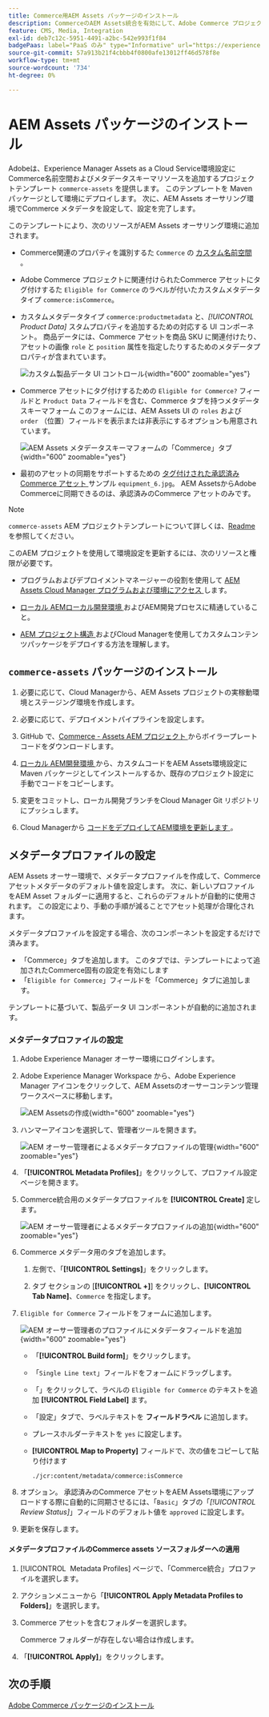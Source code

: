 ```yaml
---
title: Commerce用AEM Assets パッケージのインストール
description: CommerceのAEM Assets統合を有効にして、Adobe Commerce プロジェクトとExperience Manager Assets プロジェクトの間でアセットを同期するために必要なアセットメタデータを追加します。
feature: CMS, Media, Integration
exl-id: deb7c12c-5951-4491-a2bc-542e993f1f84
badgePaas: label="PaaS のみ" type="Informative" url="https://experienceleague.adobe.com/en/docs/commerce/user-guides/product-solutions" tooltip="Adobe Commerce on Cloud プロジェクト（Adobeが管理する PaaS インフラストラクチャ）およびオンプレミスプロジェクトにのみ適用されます。"
source-git-commit: 57a913b21f4cbbb4f0800afe13012ff46d578f8e
workflow-type: tm+mt
source-wordcount: '734'
ht-degree: 0%

---
```


# AEM Assets パッケージのインストール

Adobeは、Experience Manager Assets as a Cloud Service環境設定にCommerce名前空間およびメタデータスキーマリソースを追加するプロジェクトテンプレート `commerce-assets` を提供します。 このテンプレートを Maven パッケージとして環境にデプロイします。 次に、AEM Assets オーサリング環境でCommerce メタデータを設定して、設定を完了します。

このテンプレートにより、次のリソースがAEM Assets オーサリング環境に追加されます。

- Commerce関連のプロパティを識別するた `Commerce` の [ カスタム名前空間 ](https://github.com/ankumalh/assets-commerce/blob/main/ui.config/jcr_root/apps/commerce/config/org.apache.sling.jcr.repoinit.RepositoryInitializer~commerce-namespaces.cfg.json)。

- Adobe Commerce プロジェクトに関連付けられたCommerce アセットにタグ付けするた `Eligible for Commerce` のラベルが付いたカスタムメタデータタイプ `commerce:isCommerce`。

- カスタムメタデータタイプ `commerce:productmetadata` と、*[!UICONTROL Product Data]* スタムプロパティを追加するための対応する UI コンポーネント。 商品データには、Commerce アセットを商品 SKU に関連付けたり、アセットの画像 `role` と `position` 属性を指定したりするためのメタデータプロパティが含まれています。

  ![ カスタム製品データ UI コントロール ](./assets/aem-commerce-sku-metadata-fields-from-template.png){width="600" zoomable="yes"}

- Commerce アセットにタグ付けするための `Eligible for Commerce?` フィールドと `Product Data` フィールドを含む、Commerce タブを持つメタデータスキーマフォーム このフォームには、AEM Assets UI の `roles` および `order` （位置）フィールドを表示または非表示にするオプションも用意されています。

  ![AEM Assets メタデータスキーマフォームの「Commerce」タブ ](./assets/assets-configure-metadata-schema-form-editor.png){width="600" zoomable="yes"}

- 最初のアセットの同期をサポートするための [ タグ付けされた承認済みCommerce アセット ](https://github.com/ankumalh/assets-commerce/blob/main/ui.content/src/main/content/jcr_root/content/dam/wknd/en/activities/hiking/equipment_6.jpg/.content.xml) サンプル `equipment_6.jpg`。 AEM AssetsからAdobe Commerceに同期できるのは、承認済みのCommerce アセットのみです。

>[!NOTE]
>`commerce-assets` AEM プロジェクトテンプレートについて詳しくは、[Readme](https://github.com/ankumalh/assets-commerce) を参照してください。

このAEM プロジェクトを使用して環境設定を更新するには、次のリソースと権限が必要です。

- プログラムおよびデプロイメントマネージャーの役割を使用して [AEM Assets Cloud Manager プログラムおよび環境にアクセス ](https://experienceleague.adobe.com/en/docs/experience-manager-cloud-service/content/onboarding/journey/cloud-manager#access-sysadmin-bo) します。

- [ ローカル AEMローカル開発環境 ](https://experienceleague.adobe.com/en/docs/experience-manager-learn/cloud-service/local-development-environment-set-up/overview) およびAEM開発プロセスに精通していること。

- [AEM プロジェクト構造 ](https://experienceleague.adobe.com/ja/docs/experience-manager-cloud-service/content/implementing/developing/aem-project-content-package-structure) およびCloud Managerを使用してカスタムコンテンツパッケージをデプロイする方法を理解します。

## `commerce-assets` パッケージのインストール

1. 必要に応じて、Cloud Managerから、AEM Assets プロジェクトの実稼動環境とステージング環境を作成します。

1. 必要に応じて、デプロイメントパイプラインを設定します。

1. GitHub で、[Commerce - Assets AEM プロジェクト ](https://github.com/ankumalh/assets-commerce) からボイラープレートコードをダウンロードします。

1. [ ローカル AEM開発環境 ](https://experienceleague.adobe.com/en/docs/experience-manager-learn/cloud-service/local-development-environment-set-up/overview) から、カスタムコードをAEM Assets環境設定に Maven パッケージとしてインストールするか、既存のプロジェクト設定に手動でコードをコピーします。

1. 変更をコミットし、ローカル開発ブランチをCloud Manager Git リポジトリにプッシュします。

1. Cloud Managerから [ コードをデプロイしてAEM環境を更新します ](https://experienceleague.adobe.com/en/docs/experience-manager-cloud-service/content/implementing/using-cloud-manager/deploy-code#deploying-code-with-cloud-manager)。

## メタデータプロファイルの設定

AEM Assets オーサー環境で、メタデータプロファイルを作成して、Commerce アセットメタデータのデフォルト値を設定します。 次に、新しいプロファイルをAEM Asset フォルダーに適用すると、これらのデフォルトが自動的に使用されます。 この設定により、手動の手順が減ることでアセット処理が合理化されます。

メタデータプロファイルを設定する場合、次のコンポーネントを設定するだけで済みます。

- 「Commerce」タブを追加します。 このタブでは、テンプレートによって追加されたCommerce固有の設定を有効にします
- 「`Eligible for Commerce`」フィールドを「Commerce」タブに追加します。

テンプレートに基づいて、製品データ UI コンポーネントが自動的に追加されます。

### メタデータプロファイルの設定

1. Adobe Experience Manager オーサー環境にログインします。

1. Adobe Experience Manager Workspace から、Adobe Experience Manager アイコンをクリックして、AEM Assetsのオーサーコンテンツ管理ワークスペースに移動します。

   ![AEM Assetsの作成 ](./assets/aem-assets-authoring.png){width="600" zoomable="yes"}

1. ハンマーアイコンを選択して、管理者ツールを開きます。

   ![AEM オーサー管理者によるメタデータプロファイルの管理 ](./assets/aem-manage-metadata-profiles.png){width="600" zoomable="yes"}

1. 「**[!UICONTROL Metadata Profiles]**」をクリックして、プロファイル設定ページを開きます。

1. Commerce統合用のメタデータプロファイルを **[!UICONTROL Create]** 定します。

   ![AEM オーサー管理者によるメタデータプロファイルの追加 ](./assets/aem-create-metadata-profile.png){width="600" zoomable="yes"}

1. Commerce メタデータ用のタブを追加します。

   1. 左側で、「**[!UICONTROL Settings]**」をクリックします。

   1. タブ セクションの [**[!UICONTROL +]**] をクリックし、**[!UICONTROL Tab Name]**、`Commerce` を指定します。

1. `Eligible for Commerce` フィールドをフォームに追加します。

   ![AEM オーサー管理者のプロファイルにメタデータフィールドを追加 ](./assets/aem-edit-metadata-profile-fields.png){width="600" zoomable="yes"}

   - 「**[!UICONTROL Build form]**」をクリックします。

   - 「`Single Line text`」フィールドをフォームにドラッグします。

   - 「」をクリックして、ラベルの `Eligible for Commerce` のテキストを追加 **[!UICONTROL Field Label]** ます。

   - 「設定」タブで、ラベルテキストを **フィールドラベル** に追加します。

   - プレースホルダーテキストを `yes` に設定します。

   - **[!UICONTROL Map to Property]** フィールドで、次の値をコピーして貼り付けます

     ```terminal
     ./jcr:content/metadata/commerce:isCommerce
     ```

1. オプション。 承認済みのCommerce アセットをAEM Assets環境にアップロードする際に自動的に同期させるには、「`Basic`」タブの「_[!UICONTROL Review Status]_」フィールドのデフォルト値を `approved` に設定します。

1. 更新を保存します。

#### メタデータプロファイルのCommerce assets ソースフォルダーへの適用

1. [!UICONTROL &#x200B; Metadata Profiles] ページで、「Commerce統合」プロファイルを選択します。

1. アクションメニューから「**[!UICONTROL Apply Metadata Profiles to Folders]**」を選択します。

1. Commerce アセットを含むフォルダーを選択します。

   Commerce フォルダーが存在しない場合は作成します。

1. 「**[!UICONTROL Apply]**」をクリックします。

## 次の手順

[Adobe Commerce パッケージのインストール](aem-assets-configure-commerce.md)
